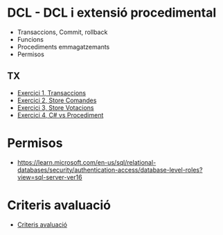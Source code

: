 # DCL - DCL i extensió procedimental

* Transaccions, Commit, rollback
* Funcions
* Procediments emmagatzemants
* Permisos

## TX

* [Exercici 1, Transaccions](./exercici_tx.md)
* [Exercici 2, Store Comandes](./exercici_store.md)
* [Exercici 3, Store Votacions](./exercici_store2.md)
* [Exercici 4, C# vs Procediment](./exercici_chasp_vs_store.md)

# Permisos

* https://learn.microsoft.com/en-us/sql/relational-databases/security/authentication-access/database-level-roles?view=sql-server-ver16

# Criteris avaluació

* [Criteris avaluació](./criteris_avaluacio.md)